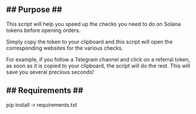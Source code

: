 ## ## Purpose ## ##

This script will help you speed up the checks you need to do on Solana tokens before opening orders.

Simply copy the token to your clipboard and this script will open the corresponding websites for the various checks.

For example, if you follow a Telegram channel and click on a referral token, as soon as it is copied to your clipboard, the script will do the rest. This will save you several precious seconds!

## ## Requirements ## ##

pip install -r requirements.txt


